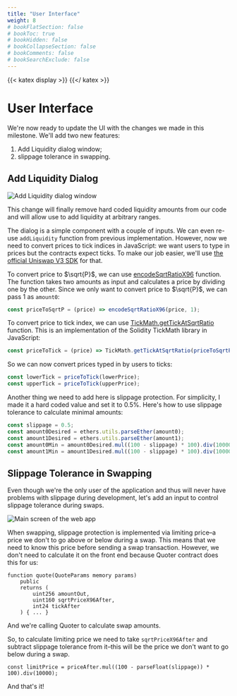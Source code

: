 ```yaml
---
title: "User Interface"
weight: 8
# bookFlatSection: false
# bookToc: true
# bookHidden: false
# bookCollapseSection: false
# bookComments: false
# bookSearchExclude: false
---
```


{{< katex display >}} {{</ katex >}}

# User Interface

We're now ready to update the UI with the changes we made in this milestone. We'll add two new features:
1. Add Liquidity dialog window;
1. slippage tolerance in swapping.


## Add Liquidity Dialog

![Add Liquidity dialog window](/images/milestone_3/add_liquidity_dialog.png)

This change will finally remove hard coded liquidity amounts from our code and will allow use to add liquidity at
arbitrary ranges.

The dialog is a simple component with a couple of inputs. We can even re-use `addLiquidity` function from previous
implementation. However, now we need to convert prices to tick indices in JavaScript: we want users to type in prices
but the contracts expect ticks. To make our job easier, we'll use [the official Uniswap V3 SDK](https://github.com/Uniswap/v3-sdk/)
for that.

To convert price to $\sqrt{P}$, we can use [encodeSqrtRatioX96](https://github.com/Uniswap/v3-sdk/blob/08a7c050cba00377843497030f502c05982b1c43/src/utils/encodeSqrtRatioX96.ts)
function. The function takes two amounts as input and calculates a price by dividing one by the other. Since we only want
to convert price to $\sqrt{P}$, we can pass 1 as `amount0`:
```javascript
const priceToSqrtP = (price) => encodeSqrtRatioX96(price, 1);
```

To convert price to tick index, we can use [TickMath.getTickAtSqrtRatio](https://github.com/Uniswap/v3-sdk/blob/08a7c050cba00377843497030f502c05982b1c43/src/utils/tickMath.ts#L82)
function. This is an implementation of the Solidity TickMath library in JavaScript:

```javascript
const priceToTick = (price) => TickMath.getTickAtSqrtRatio(priceToSqrtP(price));
```

So we can now convert prices typed in by users to ticks:

```javascript
const lowerTick = priceToTick(lowerPrice);
const upperTick = priceToTick(upperPrice);
```

Another thing we need to add here is slippage protection. For simplicity, I made it a hard coded value and set it to 0.5%.
Here's how to use slippage tolerance to calculate minimal amounts:

```javascript
const slippage = 0.5;
const amount0Desired = ethers.utils.parseEther(amount0);
const amount1Desired = ethers.utils.parseEther(amount1);
const amount0Min = amount0Desired.mul((100 - slippage) * 100).div(10000);
const amount1Min = amount1Desired.mul((100 - slippage) * 100).div(10000);
```

## Slippage Tolerance in Swapping

Even though we're the only user of the application and thus will never have problems with slippage during development,
let's add an input to control slippage tolerance during swaps.

![Main screen of the web app](/images/milestone_3/slippage_tolerance.png)

When swapping, slippage protection is implemented via limiting price–a price we don't to go above or below during a swap. This
means that we need to know this price before sending a swap transaction. However, we don't need to calculate it on the
front end because Quoter contract does this for us:

```solidity
function quote(QuoteParams memory params)
    public
    returns (
        uint256 amountOut,
        uint160 sqrtPriceX96After,
        int24 tickAfter
    ) { ... }
```

And we're calling Quoter to calculate swap amounts.

So, to calculate limiting price we need to take `sqrtPriceX96After` and subtract slippage tolerance from it–this will be
the price we don't want to go below during a swap.

```solidity
const limitPrice = priceAfter.mul((100 - parseFloat(slippage)) * 100).div(10000);
```

And that's it!
